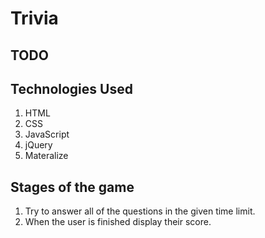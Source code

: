 # Trivia

## TODO



## Technologies Used

1. HTML
2. CSS
3. JavaScript
4. jQuery
5. Materalize


## Stages of the game

1. Try to answer all of the questions in the given time limit.
2. When the user is finished display their score.
